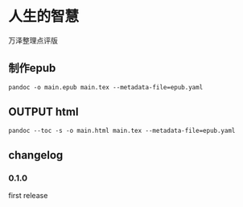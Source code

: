 # 人生的智慧

万泽整理点评版



## 制作epub

```
pandoc -o main.epub main.tex --metadata-file=epub.yaml
```

## OUTPUT html

```
pandoc --toc -s -o main.html main.tex --metadata-file=epub.yaml
```





## changelog

### 0.1.0

first release

